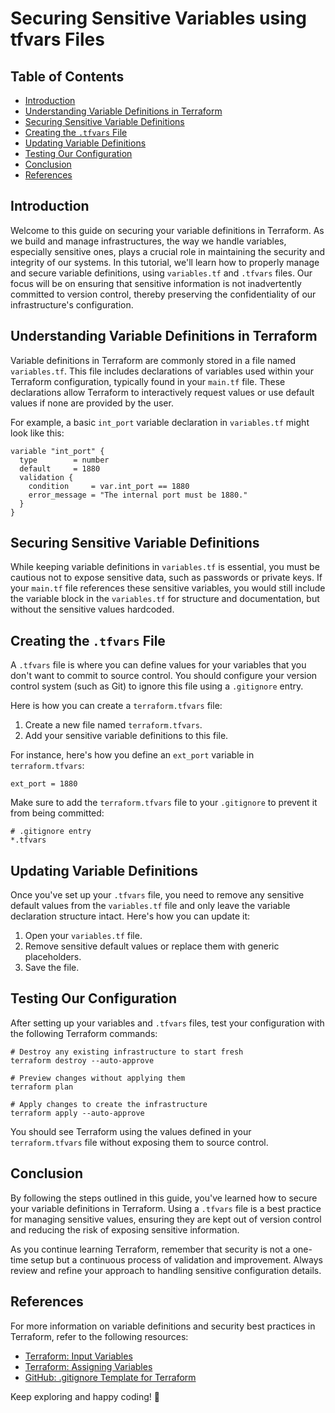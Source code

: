 # Securing Sensitive Variables using tfvars Files

## Table of Contents

- [Introduction](#introduction)
- [Understanding Variable Definitions in Terraform](#understanding-variable-definitions-in-terraform)
- [Securing Sensitive Variable Definitions](#securing-sensitive-variable-definitions)
- [Creating the `.tfvars` File](#creating-the-tfvars-file)
- [Updating Variable Definitions](#updating-variable-definitions)
- [Testing Our Configuration](#testing-our-configuration)
- [Conclusion](#conclusion)
- [References](#references)

## Introduction

Welcome to this guide on securing your variable definitions in Terraform. As we build and manage infrastructures, the way we handle variables, especially sensitive ones, plays a crucial role in maintaining the security and integrity of our systems. In this tutorial, we'll learn how to properly manage and secure variable definitions, using `variables.tf` and `.tfvars` files. Our focus will be on ensuring that sensitive information is not inadvertently committed to version control, thereby preserving the confidentiality of our infrastructure's configuration.

## Understanding Variable Definitions in Terraform

Variable definitions in Terraform are commonly stored in a file named `variables.tf`. This file includes declarations of variables used within your Terraform configuration, typically found in your `main.tf` file. These declarations allow Terraform to interactively request values or use default values if none are provided by the user. 

For example, a basic `int_port` variable declaration in `variables.tf` might look like this:

```hcl
variable "int_port" {
  type        = number
  default     = 1880
  validation {
    condition     = var.int_port == 1880
    error_message = "The internal port must be 1880."
  }
}
```

## Securing Sensitive Variable Definitions

While keeping variable definitions in `variables.tf` is essential, you must be cautious not to expose sensitive data, such as passwords or private keys. If your `main.tf` file references these sensitive variables, you would still include the variable block in the `variables.tf` for structure and documentation, but without the sensitive values hardcoded.

## Creating the `.tfvars` File

A `.tfvars` file is where you can define values for your variables that you don't want to commit to source control. You should configure your version control system (such as Git) to ignore this file using a `.gitignore` entry.

Here is how you can create a `terraform.tfvars` file:

1. Create a new file named `terraform.tfvars`.
2. Add your sensitive variable definitions to this file.

For instance, here's how you define an `ext_port` variable in `terraform.tfvars`:

```hcl
ext_port = 1880
```

Make sure to add the `terraform.tfvars` file to your `.gitignore` to prevent it from being committed:

```
# .gitignore entry
*.tfvars
```

## Updating Variable Definitions

Once you've set up your `.tfvars` file, you need to remove any sensitive default values from the `variables.tf` file and only leave the variable declaration structure intact. Here's how you can update it:

1. Open your `variables.tf` file.
2. Remove sensitive default values or replace them with generic placeholders.
3. Save the file.

## Testing Our Configuration

After setting up your variables and `.tfvars` files, test your configuration with the following Terraform commands:

```shell
# Destroy any existing infrastructure to start fresh
terraform destroy --auto-approve

# Preview changes without applying them
terraform plan

# Apply changes to create the infrastructure
terraform apply --auto-approve
```

You should see Terraform using the values defined in your `terraform.tfvars` file without exposing them to source control.

## Conclusion

By following the steps outlined in this guide, you've learned how to secure your variable definitions in Terraform. Using a `.tfvars` file is a best practice for managing sensitive values, ensuring they are kept out of version control and reducing the risk of exposing sensitive information.

As you continue learning Terraform, remember that security is not a one-time setup but a continuous process of validation and improvement. Always review and refine your approach to handling sensitive configuration details.

## References

For more information on variable definitions and security best practices in Terraform, refer to the following resources:

- [Terraform: Input Variables](https://www.terraform.io/docs/language/values/variables.html)
- [Terraform: Assigning Variables](https://www.terraform.io/docs/language/values/variables.html#assigning-values-to-root-module-variables)
- [GitHub: .gitignore Template for Terraform](https://github.com/github/gitignore/blob/master/Terraform.gitignore)

Keep exploring and happy coding! 🚀